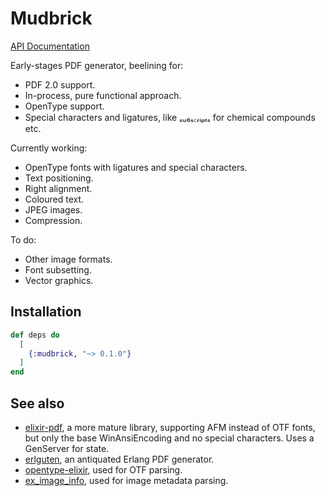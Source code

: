 # Mudbrick

[API Documentation](https://hexdocs.pm/mudbrick/Mudbrick.html)

Early-stages PDF generator, beelining for:

- PDF 2.0 support.
- In-process, pure functional approach.
- OpenType support.
- Special characters and ligatures, like ₛᵤ₆ₛ꜀ᵣᵢₚₜₛ for chemical compounds etc.

Currently working:

- OpenType fonts with ligatures and special characters.
- Text positioning.
- Right alignment.
- Coloured text.
- JPEG images.
- Compression.

To do:

- Other image formats.
- Font subsetting.
- Vector graphics.

## Installation

```elixir
def deps do
  [
    {:mudbrick, "~> 0.1.0"}
  ]
end
```

## See also

- [elixir-pdf](https://github.com/andrewtimberlake/elixir-pdf), a more mature
  library, supporting AFM instead of OTF fonts, but only the base
  WinAnsiEncoding and no special characters. Uses a GenServer for state.
- [erlguten](https://github.com/hwatkins/erlguten), an antiquated Erlang
  PDF generator.
- [opentype-elixir](https://github.com/jbowtie/opentype-elixir), used for OTF
  parsing.
- [ex_image_info](https://github.com/Group4Layers/ex_image_info), used for
  image metadata parsing.
